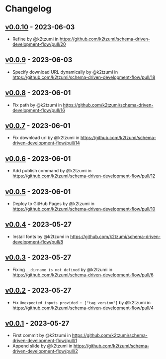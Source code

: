 # Changelog

## [v0.0.10](https://github.com/k2tzumi/schema-driven-development-flow/compare/v0.0.9...v0.0.10) - 2023-06-03
- Refine by @k2tzumi in https://github.com/k2tzumi/schema-driven-development-flow/pull/20

## [v0.0.9](https://github.com/k2tzumi/schema-driven-development-flow/compare/v0.0.8...v0.0.9) - 2023-06-03
- Specify download URL dynamically by @k2tzumi in https://github.com/k2tzumi/schema-driven-development-flow/pull/18

## [v0.0.8](https://github.com/k2tzumi/schema-driven-development-flow/compare/v0.0.7...v0.0.8) - 2023-06-01
- Fix path by @k2tzumi in https://github.com/k2tzumi/schema-driven-development-flow/pull/16

## [v0.0.7](https://github.com/k2tzumi/schema-driven-development-flow/compare/v0.0.6...v0.0.7) - 2023-06-01
- Fix download url by @k2tzumi in https://github.com/k2tzumi/schema-driven-development-flow/pull/14

## [v0.0.6](https://github.com/k2tzumi/schema-driven-development-flow/compare/v0.0.5...v0.0.6) - 2023-06-01
- Add publish command by @k2tzumi in https://github.com/k2tzumi/schema-driven-development-flow/pull/12

## [v0.0.5](https://github.com/k2tzumi/schema-driven-development-flow/compare/v0.0.4...v0.0.5) - 2023-06-01
- Deploy to GitHub Pages by @k2tzumi in https://github.com/k2tzumi/schema-driven-development-flow/pull/10

## [v0.0.4](https://github.com/k2tzumi/schema-driven-development-flow/compare/v0.0.3...v0.0.4) - 2023-05-27
- Install fonts by @k2tzumi in https://github.com/k2tzumi/schema-driven-development-flow/pull/8

## [v0.0.3](https://github.com/k2tzumi/schema-driven-development-flow/compare/v0.0.2...v0.0.3) - 2023-05-27
- Fixing `__dirname is not defined` by @k2tzumi in https://github.com/k2tzumi/schema-driven-development-flow/pull/6

## [v0.0.2](https://github.com/k2tzumi/schema-driven-development-flow/compare/v0.0.1...v0.0.2) - 2023-05-27
- Fix `Unexpected inputs provided : ["tag_version"]` by @k2tzumi in https://github.com/k2tzumi/schema-driven-development-flow/pull/4

## [v0.0.1](https://github.com/k2tzumi/schema-driven-development-flow/commits/v0.0.1) - 2023-05-27
- First commit by @k2tzumi in https://github.com/k2tzumi/schema-driven-development-flow/pull/1
- Append slide by @k2tzumi in https://github.com/k2tzumi/schema-driven-development-flow/pull/2

